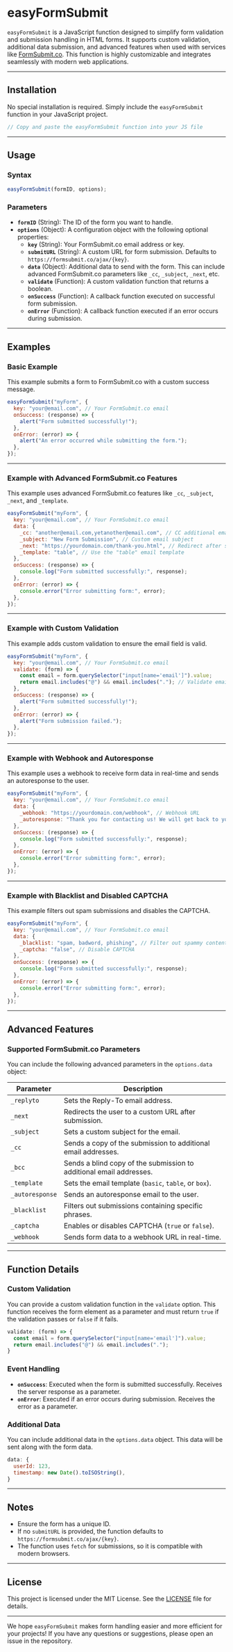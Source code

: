 # easyFormSubmit

`easyFormSubmit` is a JavaScript function designed to simplify form validation and submission handling in HTML forms. It supports custom validation, additional data submission, and advanced features when used with services like [FormSubmit.co](https://formsubmit.co/). This function is highly customizable and integrates seamlessly with modern web applications.

---

## Installation

No special installation is required. Simply include the `easyFormSubmit` function in your JavaScript project.

```javascript
// Copy and paste the easyFormSubmit function into your JS file
```

---

## Usage

### Syntax

```javascript
easyFormSubmit(formID, options);
```

### Parameters

- **`formID`** (String): The ID of the form you want to handle.
- **`options`** (Object): A configuration object with the following optional properties:
  - **`key`** (String): Your FormSubmit.co email address or key.
  - **`submitURL`** (String): A custom URL for form submission. Defaults to `https://formsubmit.co/ajax/{key}`.
  - **`data`** (Object): Additional data to send with the form. This can include advanced FormSubmit.co parameters like `_cc`, `_subject`, `_next`, etc.
  - **`validate`** (Function): A custom validation function that returns a boolean.
  - **`onSuccess`** (Function): A callback function executed on successful form submission.
  - **`onError`** (Function): A callback function executed if an error occurs during submission.

---

## Examples

### Basic Example

This example submits a form to FormSubmit.co with a custom success message.

```javascript
easyFormSubmit("myForm", {
  key: "your@email.com", // Your FormSubmit.co email
  onSuccess: (response) => {
    alert("Form submitted successfully!");
  },
  onError: (error) => {
    alert("An error occurred while submitting the form.");
  },
});
```

---

### Example with Advanced FormSubmit.co Features

This example uses advanced FormSubmit.co features like `_cc`, `_subject`, `_next`, and `_template`.

```javascript
easyFormSubmit("myForm", {
  key: "your@email.com", // Your FormSubmit.co email
  data: {
    _cc: "another@email.com,yetanother@email.com", // CC additional emails
    _subject: "New Form Submission", // Custom email subject
    _next: "https://yourdomain.com/thank-you.html", // Redirect after submission
    _template: "table", // Use the "table" email template
  },
  onSuccess: (response) => {
    console.log("Form submitted successfully:", response);
  },
  onError: (error) => {
    console.error("Error submitting form:", error);
  },
});
```

---

### Example with Custom Validation

This example adds custom validation to ensure the email field is valid.

```javascript
easyFormSubmit("myForm", {
  key: "your@email.com", // Your FormSubmit.co email
  validate: (form) => {
    const email = form.querySelector("input[name='email']").value;
    return email.includes("@") && email.includes("."); // Validate email format
  },
  onSuccess: (response) => {
    alert("Form submitted successfully!");
  },
  onError: (error) => {
    alert("Form submission failed.");
  },
});
```

---

### Example with Webhook and Autoresponse

This example uses a webhook to receive form data in real-time and sends an autoresponse to the user.

```javascript
easyFormSubmit("myForm", {
  key: "your@email.com", // Your FormSubmit.co email
  data: {
    _webhook: "https://yourdomain.com/webhook", // Webhook URL
    _autoresponse: "Thank you for contacting us! We will get back to you soon.", // Autoresponse message
  },
  onSuccess: (response) => {
    console.log("Form submitted successfully:", response);
  },
  onError: (error) => {
    console.error("Error submitting form:", error);
  },
});
```

---

### Example with Blacklist and Disabled CAPTCHA

This example filters out spam submissions and disables the CAPTCHA.

```javascript
easyFormSubmit("myForm", {
  key: "your@email.com", // Your FormSubmit.co email
  data: {
    _blacklist: "spam, badword, phishing", // Filter out spammy content
    _captcha: "false", // Disable CAPTCHA
  },
  onSuccess: (response) => {
    console.log("Form submitted successfully:", response);
  },
  onError: (error) => {
    console.error("Error submitting form:", error);
  },
});
```

---

## Advanced Features

### Supported FormSubmit.co Parameters

You can include the following advanced parameters in the `options.data` object:

| Parameter        | Description                                                                 |
|------------------|-----------------------------------------------------------------------------|
| `_replyto`       | Sets the Reply-To email address.                                            |
| `_next`          | Redirects the user to a custom URL after submission.                        |
| `_subject`       | Sets a custom subject for the email.                                        |
| `_cc`            | Sends a copy of the submission to additional email addresses.               |
| `_bcc`           | Sends a blind copy of the submission to additional email addresses.         |
| `_template`      | Sets the email template (`basic`, `table`, or `box`).                       |
| `_autoresponse`  | Sends an autoresponse email to the user.                                    |
| `_blacklist`     | Filters out submissions containing specific phrases.                        |
| `_captcha`       | Enables or disables CAPTCHA (`true` or `false`).                            |
| `_webhook`       | Sends form data to a webhook URL in real-time.                              |

---

## Function Details

### Custom Validation

You can provide a custom validation function in the `validate` option. This function receives the form element as a parameter and must return `true` if the validation passes or `false` if it fails.

```javascript
validate: (form) => {
  const email = form.querySelector("input[name='email']").value;
  return email.includes("@") && email.includes(".");
}
```

### Event Handling

- **`onSuccess`**: Executed when the form is submitted successfully. Receives the server response as a parameter.
- **`onError`**: Executed if an error occurs during submission. Receives the error as a parameter.

### Additional Data

You can include additional data in the `options.data` object. This data will be sent along with the form data.

```javascript
data: {
  userId: 123,
  timestamp: new Date().toISOString(),
}
```

---

## Notes

- Ensure the form has a unique ID.
- If no `submitURL` is provided, the function defaults to `https://formsubmit.co/ajax/{key}`.
- The function uses `fetch` for submissions, so it is compatible with modern browsers.

---

## License

This project is licensed under the MIT License. See the [LICENSE](LICENSE) file for details.

---

We hope `easyFormSubmit` makes form handling easier and more efficient for your projects! If you have any questions or suggestions, please open an issue in the repository.